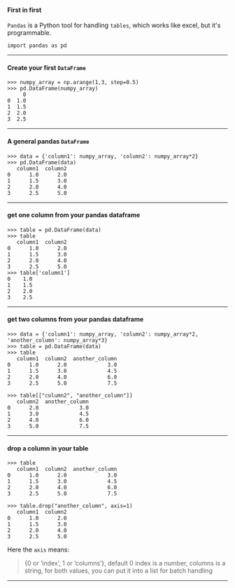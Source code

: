 #### First in first

`Pandas` is a Python tool for handling `tables`, which works like excel, but it's programmable.

```
import pandas as pd
```
___

#### Create your first `DataFrame`

```
>>> numpy_array = np.arange(1,3, step=0.5)
>>> pd.DataFrame(numpy_array)
     0
0  1.0
1  1.5
2  2.0
3  2.5
```
___

#### A general pandas `DataFrame`

```
>>> data = {'column1': numpy_array, 'column2': numpy_array*2}
>>> pd.DataFrame(data)
   column1  column2
0      1.0      2.0
1      1.5      3.0
2      2.0      4.0
3      2.5      5.0
```
___

#### get one column from your pandas dataframe

```
>>> table = pd.DataFrame(data)
>>> table
   column1  column2
0      1.0      2.0
1      1.5      3.0
2      2.0      4.0
3      2.5      5.0
>>> table['column1']
0    1.0
1    1.5
2    2.0
3    2.5
```
___

#### get two columns from your pandas dataframe

```
>>> data = {'column1': numpy_array, 'column2': numpy_array*2, 'another_column': numpy_array*3}
>>> table = pd.DataFrame(data)
>>> table
   column1  column2  another_column
0      1.0      2.0             3.0
1      1.5      3.0             4.5
2      2.0      4.0             6.0
3      2.5      5.0             7.5

>>> table[["column2", "another_column"]]
   column2  another_column
0      2.0             3.0
1      3.0             4.5
2      4.0             6.0
3      5.0             7.5

```
___

#### drop a column in your table

```
>>> table
   column1  column2  another_column
0      1.0      2.0             3.0
1      1.5      3.0             4.5
2      2.0      4.0             6.0
3      2.5      5.0             7.5

>>> table.drop("another_column", axis=1)
   column1  column2
0      1.0      2.0
1      1.5      3.0
2      2.0      4.0
3      2.5      5.0
```

Here the `axis` means: 
> {0 or ‘index’, 1 or ‘columns’}, default 0
> index is a number, columns is a string, for both values, you can put it into a list for batch handling

___


